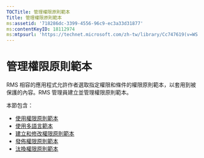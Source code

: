 ```yaml
---
TOCTitle: 管理權限原則範本
Title: 管理權限原則範本
ms:assetid: '718286dc-3399-4556-96c9-ec3a33d31877'
ms:contentKeyID: 18112974
ms:mtpsurl: 'https://technet.microsoft.com/zh-tw/library/Cc747619(v=WS.10)'
---
```


管理權限原則範本
================

RMS 相容的應用程式允許作者選取指定權限和條件的權限原則範本，以套用到被保護的內容。RMS 管理員建立並管理權限原則範本。

本節包含：

-   [使用權限原則範本](https://technet.microsoft.com/ff4f1143-f6b9-4dd8-aa4c-c2cbbf6fdf06)
-   [使用多語言範本](https://technet.microsoft.com/349eb457-9c0f-423d-97ff-2e40b714a4eb)
-   [建立和修改權限原則範本](https://technet.microsoft.com/6014176f-ef71-4d29-b3e3-da129c18563d)
-   [發佈權限原則範本](https://technet.microsoft.com/ae6fa26f-d744-4ac9-9eb1-728ffab87bfe)
-   [汰換權限原則範本](https://technet.microsoft.com/32bf98c7-edda-4507-a4b8-4c11bddd6e60)

